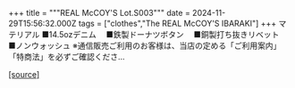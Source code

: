 +++
title = """REAL McCOY'S Lot.S003"""
date = 2024-11-29T15:56:32.000Z
tags = ["clothes","The REAL McCOY'S IBARAKI"]
+++
マテリアル ■14.5ozデニム　 ■鉄製ドーナツボタン　 ■銅製打ち抜きリベット　 ■ノンウォッシュ ※通信販売ご利用のお客様は、当店の定める「ご利用案内」「特商法」を必ずご確認くださ...

[[source]](https://the-realmccoys.ocnk.net/product/1142)
